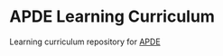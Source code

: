 APDE Learning Curriculum
========================

Learning curriculum repository for [APDE](https://github.com/Calsign/APDE)